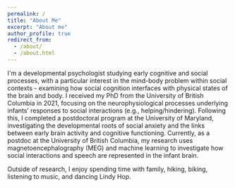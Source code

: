 ```yaml
---
permalink: /
title: "About Me"
excerpt: "About me"
author_profile: true
redirect_from: 
  - /about/
  - /about.html
---
```


I'm a developmental psychologist studying early cognitive and social processes, with a particular interest in the mind-body problem within social contexts - examining how social cognition interfaces with physical states of the brain and body. I received my PhD from the University of British Columbia in 2021, focusing on the neurophysiological processes underlying infants’ responses to social interactions (e.g., helping/hindering). Following this, I completed a postdoctoral program at the University of Maryland, investigating the developmental roots of social anxiety and the links between early brain activity and cognitive functioning. Currently, as a postdoc at the University of British Columbia, my research uses magnetoencephalography (MEG) and machine learning to investigate how social interactions and speech are represented in the infant brain.

Outside of research, I enjoy spending time with family, hiking, biking, listening to music, and dancing Lindy Hop.
